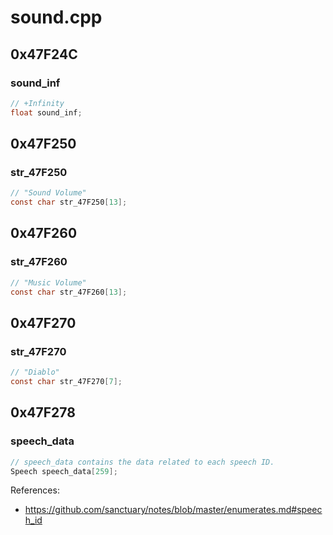 # sound.cpp

## 0x47F24C

### sound_inf

```c
// +Infinity
float sound_inf;
```

## 0x47F250

### str_47F250

```c
// "Sound Volume"
const char str_47F250[13];
```

## 0x47F260

### str_47F260

```c
// "Music Volume"
const char str_47F260[13];
```

## 0x47F270

### str_47F270

```c
// "Diablo"
const char str_47F270[7];
```

## 0x47F278

### speech_data

```c
// speech_data contains the data related to each speech ID.
Speech speech_data[259];
```

References:
* https://github.com/sanctuary/notes/blob/master/enumerates.md#speech_id
